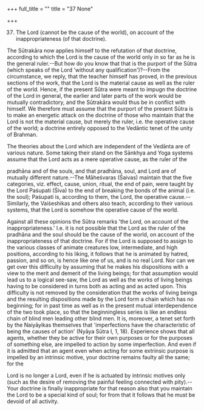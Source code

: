 +++
full_title = ""
title = "37 None"

+++


37. The Lord (cannot be the cause of the world), on account of the inappropriateness (of that doctrine).

The Sūtrakāra now applies himself to the refutation of that doctrine, according to which the Lord is the cause of the world only in so far as he is the general ruler.--But how do you know that that is the purport of the Sūtra (which speaks of the Lord 'without any qualification')?--From the circumstance, we reply, that the teacher himself has proved, in the previous sections of the work, that the Lord is the material cause as well as the ruler of the world. Hence, if the present Sūtra were meant to impugn the doctrine of the Lord in general, the earlier and later parts of the work would be mutually contradictory, and the Sūtrakāra would thus be in conflict with himself. We therefore must assume that the purport of the present Sūtra is to make an energetic attack on the doctrine of those who maintain that the Lord is not the material cause, but merely the ruler, i.e. the operative cause of the world; a doctrine entirely opposed to the Vedāntic tenet of the unity of Brahman.

The theories about the Lord which are independent of the Vedānta are of various nature. Some taking their stand on the Sānkhya and Yoga systems assume that the Lord acts as a mere operative cause, as the ruler of the

pradhāna and of the souls, and that pradhāna, soul, and Lord are of mutually different nature.--The Māheśvaras (Śaivas) maintain that the five categories, viz. effect, cause, union, ritual, the end of pain, were taught by the Lord Paśupati (Śiva) to the end of breaking the bonds of the animal (i.e. the soul); Paśupati is, according to them, the Lord, the operative cause.--Similarly, the Vaiśeshikas and others also teach, according to their various systems, that the Lord is somehow the operative cause of the world.

Against all these opinions the Sūtra remarks 'the Lord, on account of the inappropriateness.' I.e. it is not possible that the Lord as the ruler of the pradhāna and the soul should be the cause of the world, on account of the inappropriateness of that doctrine. For if the Lord is supposed to assign to the various classes of animate creatures low, intermediate, and high positions, according to his liking, it follows that he is animated by hatred, passion, and so on, is hence like one of us, and is no real Lord. Nor can we get over this difficulty by assuming that he makes his dispositions with a view to the merit and demerit of the living beings; for that assumption would lead us to a logical see-saw, the Lord as well as the works of living beings having to be considered in turns both as acting and as acted upon. This difficulty is not removed by the consideration that the works of living beings and the resulting dispositions made by the Lord form a chain which has no beginning; for in past time as well as in the present mutual interdependence of the two took place, so that the beginningless series is like an endless chain of blind men leading other blind men. It is, moreover, a tenet set forth by the Naiyāyikas themselves that 'imperfections have the characteristic of being the causes of action' (Nyāya Sūtra I, 1, 18). Experience shows that all agents, whether they be active for their own purposes or for the purposes of something else, are impelled to action by some imperfection. And even if it is admitted that an agent even when acting for some extrinsic purpose is impelled by an intrinsic motive, your doctrine remains faulty all the same; for the

 Lord is no longer a Lord, even if he is actuated by intrinsic motives only (such as the desire of removing the painful feeling connected with pity).--Your doctrine is finally inappropriate for that reason also that you maintain the Lord to be a special kind of soul; for from that it follows that he must be devoid of all activity.

